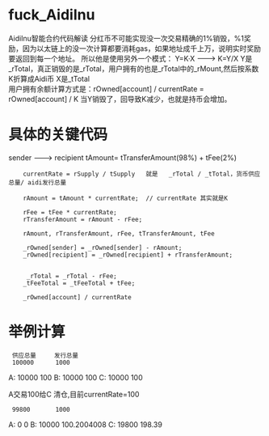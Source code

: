 # fuck_AidiInu
AidiInu智能合约代码解读
分红币不可能实现没一次交易精确的1%销毁，%1奖励，因为以太链上的没一次计算都要消耗gas，如果地址成千上万，说明实时奖励要返回到每一个地址。
所以他是使用另外一个模式：
      Y=K·X   --->   K=Y/X
      Y是_rTotal，真正销毁的是_rTotal，用户拥有的也是_rTotal中的_rMount,然后按系数K折算成Aidi币
      X是_tTotal   
      用户拥有余额计算方式是：rOwned[account] / currentRate = rOwned[account] / K
当Y销毁了，回导致K减少，也就是持币会增加。
         

# 具体的关键代码
sender            	     --->                       recipient
        tAmount= tTransferAmount(98%) + tFee(2%)
		
		currentRate = rSupply / tSupply   就是   _rTotal / _tTotal，货币供应总量/ aidi发行总量		
		
		rAmount = tAmount * currentRate;  // currentRate 其实就是K
		
		rFee = tFee * currentRate;                    
		rTransferAmount = rAmount - rFee;             
		
		rAmount, rTransferAmount, rFee, tTransferAmount, tFee		
		
		_rOwned[sender] = _rOwned[sender] - rAmount;                                                                            
        _rOwned[recipient] = _rOwned[recipient] + rTransferAmount;   

		
         _rTotal = _rTotal - rFee;
        _tFeeTotal = _tFeeTotal + tFee;
		
		_rOwned[account] / currentRate

# 举例计算
     供应总量     发行总量
     100000      1000
 A:  10000       100
 B:  10000       100
 C:  10000       100
 
A交易100给C 清仓,目前currentRate=100

     99800       1000
 A:  0           0
 B:  10000       100.2004008
 C:  19800       198.39
